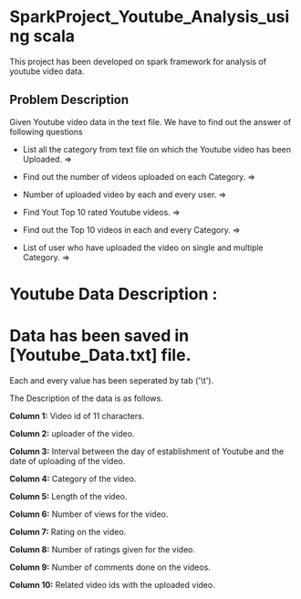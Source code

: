 # SparkProject_Youtube_Analysis_using scala
This project has been developed on spark framework for analysis of youtube video data.

## Problem Description 

Given Youtube video data in the text file. We have to find out the answer of following questions


* List all the category from text file on which the Youtube video has been Uploaded. =>

* Find out the number of videos uploaded on each Category. => 

* Number of uploaded video by each and every user. => 

* Find Yout Top 10 rated Youtube videos. =>

* Find out the Top 10 videos in each and every Category. => 

* List of user who have uploaded the video on single and multiple Category. => 


# Youtube Data Description :

# Data has been saved in [Youtube_Data.txt] file.

Each and every value has been seperated by tab ('\t').

The Description of the data is as follows.

**Column 1:** Video id of 11 characters.

**Column 2:** uploader of the video.

**Column 3:** Interval between the day of establishment of Youtube and the date of uploading of the video.

**Column 4:** Category of the video.

**Column 5:** Length of the video.

**Column 6:** Number of views for the video.

**Column 7:** Rating on the video.

**Column 8:** Number of ratings given for the video.

**Column 9:** Number of comments done on the videos.

**Column 10:** Related video ids with the uploaded video.

